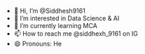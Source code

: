 - 👋 Hi, I’m @Siddhesh9161
- 👀 I’m interested in Data Science & AI
- 🌱 I’m currently learning MCA
- 📫 How to reach me @siddhexh_9161 on IG
- 😄 Pronouns: He

<!---
Siddhesh9161/Siddhesh9161 is a ✨ special ✨ repository because its `README.md` (this file) appears on your GitHub profile.
You can click the Preview link to take a look at your changes.
--->
